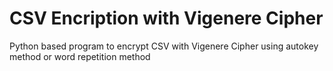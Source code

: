 # CSV Encription with Vigenere Cipher
Python based program to encrypt CSV with Vigenere Cipher using autokey method or word repetition method
